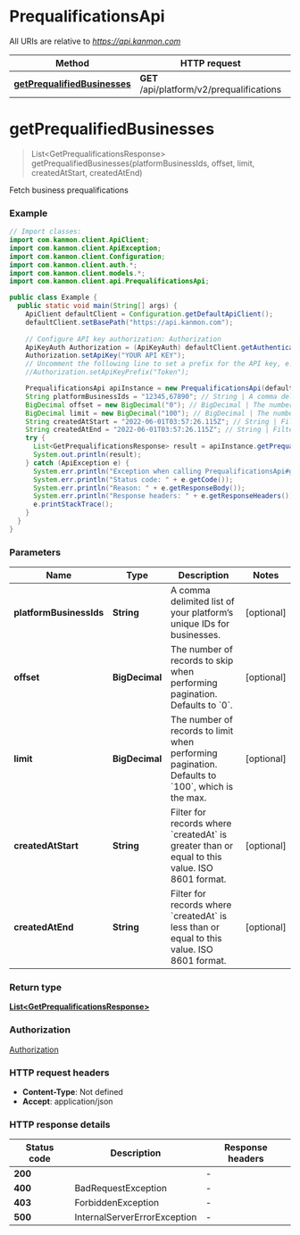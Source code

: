 # PrequalificationsApi

All URIs are relative to *https://api.kanmon.com*

| Method | HTTP request | Description |
|------------- | ------------- | -------------|
| [**getPrequalifiedBusinesses**](PrequalificationsApi.md#getPrequalifiedBusinesses) | **GET** /api/platform/v2/prequalifications | Fetch business prequalifications |


<a id="getPrequalifiedBusinesses"></a>
# **getPrequalifiedBusinesses**
> List&lt;GetPrequalificationsResponse&gt; getPrequalifiedBusinesses(platformBusinessIds, offset, limit, createdAtStart, createdAtEnd)

Fetch business prequalifications

### Example
```java
// Import classes:
import com.kanmon.client.ApiClient;
import com.kanmon.client.ApiException;
import com.kanmon.client.Configuration;
import com.kanmon.client.auth.*;
import com.kanmon.client.models.*;
import com.kanmon.client.api.PrequalificationsApi;

public class Example {
  public static void main(String[] args) {
    ApiClient defaultClient = Configuration.getDefaultApiClient();
    defaultClient.setBasePath("https://api.kanmon.com");
    
    // Configure API key authorization: Authorization
    ApiKeyAuth Authorization = (ApiKeyAuth) defaultClient.getAuthentication("Authorization");
    Authorization.setApiKey("YOUR API KEY");
    // Uncomment the following line to set a prefix for the API key, e.g. "Token" (defaults to null)
    //Authorization.setApiKeyPrefix("Token");

    PrequalificationsApi apiInstance = new PrequalificationsApi(defaultClient);
    String platformBusinessIds = "12345,67890"; // String | A comma delimited list of your platform’s unique IDs for businesses.
    BigDecimal offset = new BigDecimal("0"); // BigDecimal | The number of records to skip when performing pagination. Defaults to `0`.
    BigDecimal limit = new BigDecimal("100"); // BigDecimal | The number of records to limit when performing pagination. Defaults to `100`, which is the max.
    String createdAtStart = "2022-06-01T03:57:26.115Z"; // String | Filter for records where `createdAt` is greater than or equal to this value. ISO 8601 format.
    String createdAtEnd = "2022-06-01T03:57:26.115Z"; // String | Filter for records where `createdAt` is less than or equal to this value. ISO 8601 format.
    try {
      List<GetPrequalificationsResponse> result = apiInstance.getPrequalifiedBusinesses(platformBusinessIds, offset, limit, createdAtStart, createdAtEnd);
      System.out.println(result);
    } catch (ApiException e) {
      System.err.println("Exception when calling PrequalificationsApi#getPrequalifiedBusinesses");
      System.err.println("Status code: " + e.getCode());
      System.err.println("Reason: " + e.getResponseBody());
      System.err.println("Response headers: " + e.getResponseHeaders());
      e.printStackTrace();
    }
  }
}
```

### Parameters

| Name | Type | Description  | Notes |
|------------- | ------------- | ------------- | -------------|
| **platformBusinessIds** | **String**| A comma delimited list of your platform’s unique IDs for businesses. | [optional] |
| **offset** | **BigDecimal**| The number of records to skip when performing pagination. Defaults to &#x60;0&#x60;. | [optional] |
| **limit** | **BigDecimal**| The number of records to limit when performing pagination. Defaults to &#x60;100&#x60;, which is the max. | [optional] |
| **createdAtStart** | **String**| Filter for records where &#x60;createdAt&#x60; is greater than or equal to this value. ISO 8601 format. | [optional] |
| **createdAtEnd** | **String**| Filter for records where &#x60;createdAt&#x60; is less than or equal to this value. ISO 8601 format. | [optional] |

### Return type

[**List&lt;GetPrequalificationsResponse&gt;**](GetPrequalificationsResponse.md)

### Authorization

[Authorization](../README.md#Authorization)

### HTTP request headers

 - **Content-Type**: Not defined
 - **Accept**: application/json

### HTTP response details
| Status code | Description | Response headers |
|-------------|-------------|------------------|
| **200** |  |  -  |
| **400** | BadRequestException |  -  |
| **403** | ForbiddenException |  -  |
| **500** | InternalServerErrorException |  -  |

